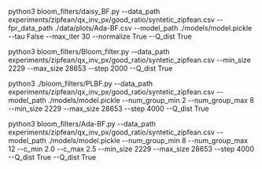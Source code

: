 
python3 bloom_filters/daisy_BF.py --data_path experiments/zipfean/qx_inv_px/good_ratio/syntetic_zipfean.csv --fpr_data_path ./data/plots/Ada-BF.csv --model_path ./models/model.pickle --tau False --max_iter 30 --normalize True --Q_dist True

python3 bloom_filters/Bloom_filter.py --data_path experiments/zipfean/qx_inv_px/good_ratio/syntetic_zipfean.csv --min_size 2229 --max_size 28653 --step 2000 --Q_dist True

python3 ./bloom_filters/PLBF.py --data_path experiments/zipfean/qx_inv_px/good_ratio/syntetic_zipfean.csv --model_path ./models/model.pickle --num_group_min 2 --num_group_max 8 --min_size 2229 --max_size 28653 --step 4000 --Q_dist True


python3 bloom_filters/Ada-BF.py --data_path experiments/zipfean/qx_inv_px/good_ratio/syntetic_zipfean.csv --model_path ./models/model.pickle --num_group_min 8 --num_group_max 12 --c_min 2.0 --c_max 2.5 --min_size 2229 --max_size 28653 --step 4000 --Q_dist True --Q_dist True